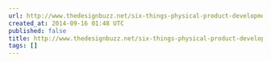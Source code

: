 ```yaml
---
url: http://www.thedesignbuzz.net/six-things-physical-product-development-taught-me-about-experience-design/
created_at: 2014-09-16 01:48 UTC
published: false
title: http://www.thedesignbuzz.net/six-things-physical-product-development-taught-me-about-experience-design/
tags: []
---
```



